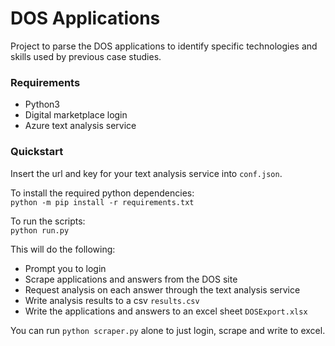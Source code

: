 # DOS Applications

Project to parse the DOS applications to identify specific technologies and skills 
used by previous case studies.

### Requirements
- Python3
- Digital marketplace login
- Azure text analysis service

### Quickstart
Insert the url and key for your text analysis service into `conf.json`.

To install the required python dependencies:\
`python -m pip install -r requirements.txt`

To run the scripts:\
`python run.py`

This will do the following:
- Prompt you to login
- Scrape applications and answers from the DOS site
- Request analysis on each answer through the text analysis service
- Write analysis results to a csv `results.csv`
- Write the applications and answers to an excel sheet `DOSExport.xlsx`

You can run `python scraper.py` alone to just login, scrape and write to excel.

